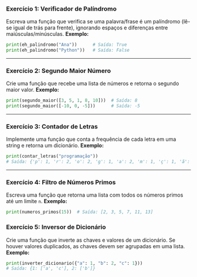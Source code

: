 ### **Exercício 1: Verificador de Palíndromo** 
Escreva uma função que verifica se uma palavra/frase é um palíndromo (lê-se igual de trás para frente), ignorando espaços e diferenças entre maiúsculas/minúsculas. 
**Exemplo:** 
```python
print(eh_palindromo("Ana"))      # Saída: True
print(eh_palindromo("Python"))   # Saída: False
```

---

### **Exercício 2: Segundo Maior Número** 
Crie uma função que recebe uma lista de números e retorna o segundo maior valor. 
**Exemplo:** 
```python
print(segundo_maior([3, 5, 1, 8, 10]))  # Saída: 8
print(segundo_maior([-10, 0, -5]))      # Saída: -5
```

---

### **Exercício 3: Contador de Letras** 
Implemente uma função que conta a frequência de cada letra em uma string e retorna um dicionário. 
**Exemplo:** 
```python
print(contar_letras("programação")) 
# Saída: {'p': 1, 'r': 2, 'o': 2, 'g': 1, 'a': 2, 'm': 1, 'ç': 1, 'ã': 1}
```

---

### **Exercício 4: Filtro de Números Primos** 
Escreva uma função que retorna uma lista com todos os números primos até um limite `n`. 
**Exemplo:** 
```python
print(numeros_primos(15))  # Saída: [2, 3, 5, 7, 11, 13]
```

### **Exercício 5: Inversor de Dicionário** 
Crie uma função que inverte as chaves e valores de um dicionário. Se houver valores duplicados, as chaves devem ser agrupadas em uma lista. 
**Exemplo:** 
```python
print(inverter_dicionario({"a": 1, "b": 2, "c": 1})) 
# Saída: {1: ['a', 'c'], 2: ['b']}
```